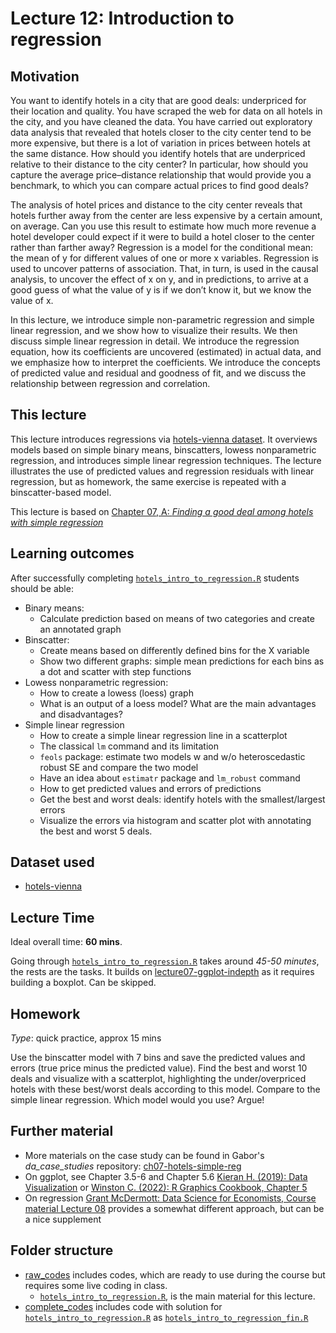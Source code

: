 # Lecture 12: Introduction to regression

## Motivation

You want to identify hotels in a city that are good deals: underpriced for their location and quality. You have scraped the web for data on all hotels in the city, and you have cleaned the data. You have carried out exploratory data analysis that revealed that hotels closer to the city center tend to be more expensive, but there is a lot of variation in prices between hotels at the same distance. How should you identify hotels that are underpriced relative to their distance to the city center? In particular, how should you capture the average price–distance relationship that would provide you a benchmark, to which you can compare actual prices to find good deals?

The analysis of hotel prices and distance to the city center reveals that hotels further away from the center are less expensive by a certain amount, on average. Can you use this result to estimate how much more revenue a hotel developer could expect if it were to build a hotel closer to the center rather than farther away? Regression is a model for the conditional mean: the mean of y for different values of one or more x variables. Regression is used to uncover patterns of association. That, in turn, is used in the causal analysis, to uncover the effect of x on y, and in predictions, to arrive at a good guess of what the value of y is if we don’t know it, but we know the value of x.

In this lecture, we introduce simple non-parametric regression and simple linear regression, and we show how to visualize their results. We then discuss simple linear regression in detail. We introduce the regression equation, how its coefficients are uncovered (estimated) in actual data, and we emphasize how to interpret the coefficients. We introduce the concepts of predicted value and residual and goodness of fit, and we discuss the relationship between regression and correlation.

## This lecture

This lecture introduces regressions via [hotels-vienna dataset](https://gabors-data-analysis.com/datasets/#hotels-vienna). It overviews models based on simple binary means, binscatters, lowess nonparametric regression, and introduces simple linear regression techniques. The lecture illustrates the use of predicted values and regression residuals with linear regression, but as homework, the same exercise is repeated with a binscatter-based model.

This lecture is based on [Chapter 07, A: *Finding a good deal among hotels with simple regression*](https://gabors-data-analysis.com/casestudies/#ch07a-finding-a-good-deal-among-hotels-with-simple-regression)

## Learning outcomes
After successfully completing [`hotels_intro_to_regression.R`](https://github.com/gabors-data-analysis/da-coding-rstats/blob/main/lecture12-intro-to-regression/raw_codes/hotels_intro_to_regression.R) students should be able:

  - Binary means:
    - Calculate prediction based on means of two categories and create an annotated graph
  - Binscatter:
    - Create means based on differently defined bins for the X variable
    - Show two different graphs: simple mean predictions for each bins as a dot and scatter with step functions
  - Lowess nonparametric regression:
    - How to create a lowess (loess) graph
    - What is an output of a loess model? What are the main advantages and disadvantages?
  - Simple linear regression
    - How to create a simple linear regression line in a scatterplot
    - The classical `lm` command and its limitation
    - `feols` package: estimate two models w and w/o heteroscedastic robust SE and compare the two model
    - Have an idea about `estimatr` package and `lm_robust` command
    - How to get predicted values and errors of predictions
    - Get the best and worst deals: identify hotels with the smallest/largest errors
    - Visualize the errors via histogram and scatter plot with annotating the best and worst 5 deals.

## Dataset used

- [hotels-vienna](https://gabors-data-analysis.com/datasets/#hotels-vienna)

## Lecture Time

Ideal overall time: **60 mins**.

Going through [`hotels_intro_to_regression.R`](https://github.com/gabors-data-analysis/da-coding-rstats/blob/main/lecture12-intro-to-regression/raw_codes/hotels_intro_to_regression.R) takes around *45-50 minutes*, the rests are the tasks. It builds on [lecture07-ggplot-indepth](https://github.com/gabors-data-analysis/da-coding-rstats/tree/main/lecture07-ggplot-indepth) as it requires building a boxplot. Can be skipped.


## Homework

*Type*: quick practice, approx 15 mins

Use the binscatter model with 7 bins and save the predicted values and errors (true price minus the predicted value). Find the best and worst 10 deals and visualize with a scatterplot, highlighting the under/overpriced hotels with these best/worst deals according to this model. Compare to the simple linear regression. Which model would you use? Argue!


## Further material

  - More materials on the case study can be found in Gabor's *da_case_studies* repository: [ch07-hotels-simple-reg](https://github.com/gabors-data-analysis/da_case_studies/tree/master/ch07-hotels-simple-reg)
  - On ggplot, see Chapter 3.5-6 and Chapter 5.6 [Kieran H. (2019): Data Visualization](https://socviz.co/makeplot.html#mapping-aesthetics-vs-setting-them) or [Winston C. (2022): R Graphics Cookbook, Chapter 5](https://r-graphics.org/chapter-scatter)
  - On regression [Grant McDermott: Data Science for Economists, Course material Lecture 08](https://github.com/uo-ec607/lectures/tree/master/08-regression) provides a somewhat different approach, but can be a nice supplement


## Folder structure
  
  - [raw_codes](https://github.com/gabors-data-analysis/da-coding-rstats/edit/main/lecture12-intro-to-regression/raw_codes) includes codes, which are ready to use during the course but requires some live coding in class.
    - [`hotels_intro_to_regression.R`](https://github.com/gabors-data-analysis/da-coding-rstats/blob/main/lecture12-intro-to-regression/raw_codes/hotels_intro_to_regression.R), is the main material for this lecture.
  - [complete_codes](https://github.com/gabors-data-analysis/da-coding-rstats/edit/main/lecture12-intro-to-regression/complete_codes) includes code with solution for [`hotels_intro_to_regression.R`](https://github.com/gabors-data-analysis/da-coding-rstats/blob/main/lecture12-intro-to-regression/raw_codes/hotels_intro_to_regression.R) as [`hotels_intro_to_regression_fin.R`](https://github.com/gabors-data-analysis/da-coding-rstats/blob/main/lecture12-intro-to-regression/complete_codes/hotels_intro_to_regression_fin.R)

